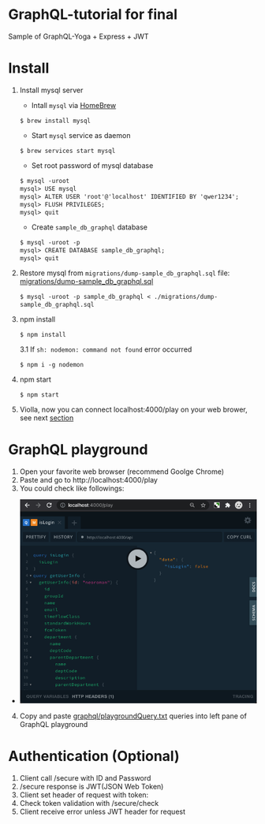 # GraphQL-tutorial for final
Sample of GraphQL-Yoga + Express + JWT

# Install
1. Install mysql server
   * Intall `mysql` via [HomeBrew](https://brew.sh/index_ko)
   ```
   $ brew install mysql
   ```
   * Start `mysql` service as daemon
   ```
   $ brew services start mysql
   ```
   * Set root password of mysql database
   ```
   $ mysql -uroot
   mysql> USE mysql
   mysql> ALTER USER 'root'@'localhost' IDENTIFIED BY 'qwer1234';
   mysql> FLUSH PRIVILEGES;
   mysql> quit
   ```
   * Create `sample_db_graphql` database
   ```
   $ mysql -uroot -p
   mysql> CREATE DATABASE sample_db_graphql;
   mysql> quit
   ```
2. Restore mysql from `migrations/dump-sample_db_graphql.sql` file: [migrations/dump-sample_db_graphql.sql](https://raw.githubusercontent.com/neoroman/GraphQL-tutorial/main/final/migrations/dump-sample_db_graphql.sql)
   ```
   $ mysql -uroot -p sample_db_graphql < ./migrations/dump-sample_db_graphql.sql
   ```
   
3. npm install
   ```
   $ npm install
   ```
   3.1 If `sh: nodemon: command not found` error occurred
   ```
   $ npm i -g nodemon
   ```

4. npm start
   ```
   $ npm start
   ```

5. Violla, now you can connect localhost:4000/play on your web brower, see next [section](https://github.com/neoroman/GraphQL-tutorial/tree/main/final#graphql-playground)


# GraphQL playground
1. Open your favorite web browser (recommend Goolge Chrome)
2. Paste and go to http://localhost:4000/play
3. You could check like followings:
 - [![Screenshot](https://github.com/neoroman/GraphQL-tutorial/blob/main/screenshots/01_GraphQL-playground.png?raw=true)](http://localhost:4000/play)
4. Copy and paste [graphql/playgroundQuery.txt](https://raw.githubusercontent.com/neoroman/GraphQL-tutorial/main/final/graphql/playgroundQuery.txt) queries into left pane of GraphQL playground


# Authentication (Optional)
1. Client call /secure with ID and Password
2. /secure response is JWT(JSON Web Token)
3. Client set header of request with token:<given token>
4. Check token validation with /secure/check
5. Client receive error unless JWT header for request
